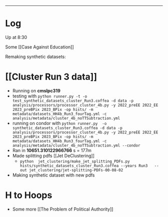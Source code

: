 
---

# Log

Up at 8:30 

Some [[Case Against Education]]


Remaking synthetic datasets:

# [[Cluster Run 3 data]]
- Running on **cmslpc319**
- testing with
	`python runner.py -t -o test_synthetic_datasets_cluster_Run3.coffea -d data -p analysis/processors/processor_cluster_4b.py -y 2022_preEE 2022_EE 2023_preBPix 2023_BPix -op hists/ -m metadata/datasets_HH4b_Run3_fourTag.yml -c analysis/metadata/cluster_4b_noTTSubtraction.yml`
- running on condor with 
	`python runner.py  -o synthetic_datasets_cluster_Run3.coffea -d data -p analysis/processors/processor_cluster_4b.py -y 2022_preEE 2022_EE 2023_preBPix 2023_BPix -op hists/ -m metadata/datasets_HH4b_Run3_fourTag.yml -c analysis/metadata/cluster_4b_noTTSubtraction.yml --condor`
- Ran in **10651.310122966766** s = 177m
- Made splitting pdfs [[Jet DeClustering]]
	- `python  jet_clustering/make_jet_splitting_PDFs.py hists/synthetic_datasets_cluster_Run3.coffea --years Run3   --out jet_clustering/jet-splitting-PDFs-00-08-02`
- Making synthetic dataset with new pdfs 

# H to Hoops
- Some more [[The Problem of Political Authority]]

